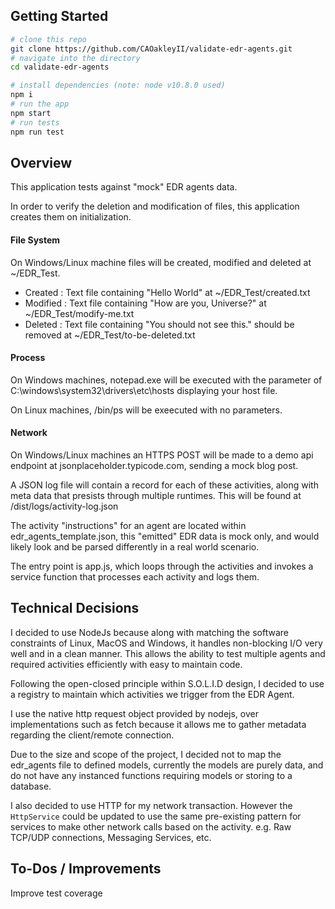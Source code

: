 ## Getting Started

```bash
# clone this repo
git clone https://github.com/CAOakleyII/validate-edr-agents.git
# navigate into the directory
cd validate-edr-agents

# install dependencies (note: node v10.8.0 used)
npm i
# run the app
npm start
# run tests
npm run test
```

## Overview
This application tests against "mock" EDR agents data.

In order to verify the deletion and modification of files, this application creates them on initialization.

#### File System
On Windows/Linux machine files will be created, modified and deleted at ~/EDR_Test.
  - Created : Text file containing "Hello World" at ~/EDR_Test/created.txt
  - Modified : Text file containing "How are you, Universe?" at ~/EDR_Test/modify-me.txt
  - Deleted : Text file containing "You should not see this." should be removed at ~/EDR_Test/to-be-deleted.txt

#### Process 
On Windows machines, notepad.exe will be executed with the parameter of C:\windows\system32\drivers\etc\hosts displaying your host file.

On Linux machines, /bin/ps will be exeecuted with no parameters.

#### Network
On Windows/Linux machines an HTTPS POST will be made to a demo api endpoint at jsonplaceholder.typicode.com, sending a mock blog post.

A JSON log file will contain a record for each of these activities, along with meta data that presists through multiple runtimes. This will be found at /dist/logs/activity-log.json

The activity "instructions" for an agent are located within edr_agents_template.json, this "emitted" EDR data is mock only, and would likely look and be parsed differently in a real world scenario.

The entry point is app.js, which loops through the activities and invokes a service function that processes each activity and logs them.

## Technical Decisions

I decided to use NodeJs because along with matching the software constraints of Linux, MacOS and Windows, it handles non-blocking I/O very well and in a clean manner. This allows the ability to test multiple agents and required activities efficiently with easy to maintain code.

Following the open-closed principle within S.O.L.I.D design, I decided to use a registry to maintain which activities we trigger from the EDR Agent.

I use the native http request object provided by nodejs, over implementations such as fetch because it allows me to gather metadata regarding the client/remote connection.

Due to the size and scope of the project, I decided not to map the edr_agents file to defined models, currently the models are purely data, and do not have any instanced functions requiring models or storing to a database. 

I also decided to use HTTP for my network transaction. However the `HttpService` could be updated to use the same pre-existing pattern for services to make other network calls based on the activity. e.g. Raw TCP/UDP connections, Messaging Services, etc.

## To-Dos / Improvements
Improve test coverage 